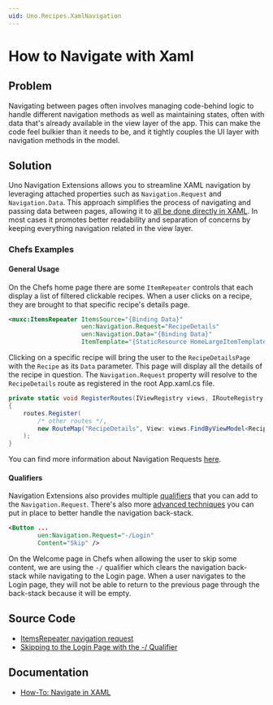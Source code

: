 ```yaml
---
uid: Uno.Recipes.XamlNavigation
---
```


# How to Navigate with Xaml

## Problem

Navigating between pages often involves managing code-behind logic to handle different navigation methods as well as maintaining states, often with data that's already available in the view layer of the app. This can make the code feel bulkier than it needs to be, and it tightly couples the UI layer with navigation methods in the model.

## Solution

Uno Navigation Extensions allows you to streamline XAML navigation by leveraging attached properties such as `Navigation.Request` and `Navigation.Data`. This approach simplifies the process of navigating and passing data between pages, allowing it to [all be done directly in XAML](xref:Uno.Extensions.Navigation.HowToNavigateInXAML). In most cases it promotes better readability and separation of concerns by keeping everything navigation related in the view layer.

### Chefs Examples

#### General Usage

On the Chefs home page there are some `ItemRepeater` controls that each display a list of filtered clickable recipes. When a user clicks on a recipe, they are brought to that specific recipe's details page.

```xml
<muxc:ItemsRepeater ItemsSource="{Binding Data}"
                    uen:Navigation.Request="RecipeDetails"
                    uen:Navigation.Data="{Binding Data}"
                    ItemTemplate="{StaticResource HomeLargeItemTemplate}">
```

Clicking on a specific recipe will bring the user to the `RecipeDetailsPage` with the `Recipe` as its `Data` parameter. This page will display all the details of the recipe in question. The `Navigation.Request` property will resolve to the `RecipeDetails` route as registered in the root App.xaml.cs file.

```csharp
private static void RegisterRoutes(IViewRegistry views, IRouteRegistry routes)
{
    routes.Register(
        /* other routes */,
        new RouteMap("RecipeDetails", View: views.FindByViewModel<RecipeDetailsModel>())
    );
}
```

You can find more information about Navigation Requests [here](xref:Uno.Extensions.Navigation.HowToNavigateInXAML#1-navigationrequest).

#### Qualifiers

Navigation Extensions also provides multiple [qualifiers](xref:Reference.Navigation.Qualifiers) that you can add to the `Navigation.Request`. There's also more [advanced techniques](xref:Uno.Extensions.Navigation.Advanced.PageNavigation) you can put in place to better handle the navigation back-stack.

```xml
<Button ...
        uen:Navigation.Request="-/Login"
        Content="Skip" />
```

On the Welcome page in Chefs when allowing the user to skip some content, we are using the `-/` qualifier which clears the navigation back-stack while navigating to the Login page. When a user navigates to the Login page, they will not be able to return to the previous page through the back-stack because it will be empty.

## Source Code

- [ItemsRepeater navigation request](https://github.com/unoplatform/uno.chefs/blob/139edc9eab65b322e219efb7572583551c40ad32/Chefs/Views/HomePage.xaml#L105-L125)
- [Skipping to the Login Page with the -/ Qualifier](https://github.com/unoplatform/uno.chefs/blob/139edc9eab65b322e219efb7572583551c40ad32/Chefs/Views/WelcomePage.xaml#L175)

## Documentation

- [How-To: Navigate in XAML](xref:Uno.Extensions.Navigation.HowToNavigateInXAML)
